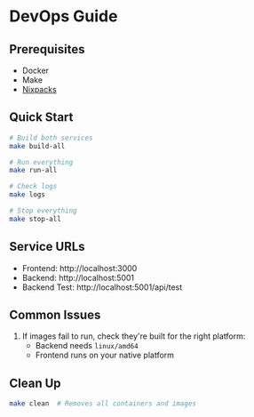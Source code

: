 # DevOps Guide

## Prerequisites
- Docker
- Make
- [Nixpacks](https://nixpacks.com/docs/install)

## Quick Start
```bash
# Build both services
make build-all

# Run everything
make run-all

# Check logs
make logs

# Stop everything
make stop-all
```

## Service URLs
- Frontend: http://localhost:3000
- Backend: http://localhost:5001
- Backend Test: http://localhost:5001/api/test

## Common Issues
1. If images fail to run, check they're built for the right platform:
   - Backend needs `linux/amd64`
   - Frontend runs on your native platform

## Clean Up
```bash
make clean  # Removes all containers and images
``` 